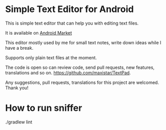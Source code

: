# Simple Text Editor for Android

This is simple text editor that can help you with editing text files. 

It is available on [Android Market](https://play.google.com/store/apps/details?id=com.maxistar.textpad)

This editor mostly used by me for small text notes, write down ideas while I have a break.

Supports only plain text files at the moment.

The code is open so can review code, send pull requests, new features, translations and so on. https://github.com/maxistar/TextPad.

Any suggestions, pull requests, translations for this project are welcomed. Thank you!

# How to run sniffer

./gradlew lint